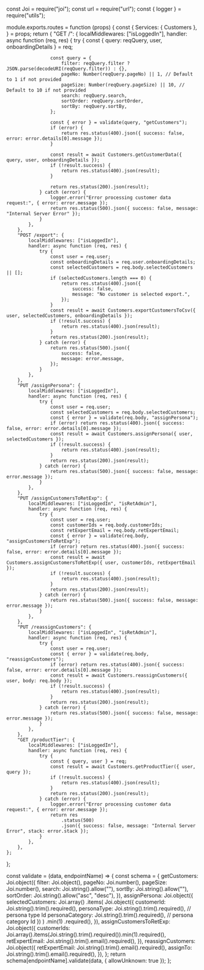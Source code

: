 const Joi = require("joi");
const url = require("url");
const { logger } = require("utils");

module.exports.routes = function (props) {
	const {
		Services: { Customers },
	} = props;
	return {
		"GET /": {
			localMiddlewares: ["isLoggedIn"],
			handler: async function (req, res) {
				try {
					const { query: reqQuery, user, onboardingDetails } = req;

					const query = {
						filter: reqQuery.filter ? JSON.parse(decodeURI(reqQuery.filter)) : {},
						pageNo: Number(reqQuery.pageNo) || 1, // Default to 1 if not provided
						pageSize: Number(reqQuery.pageSize) || 10, // Default to 10 if not provided
						search: reqQuery.search,
						sortOrder: reqQuery.sortOrder,
						sortBy: reqQuery.sortBy,
					};

					const { error } = validate(query, "getCustomers");
					if (error) {
						return res.status(400).json({ success: false, error: error.details[0].message });
					}

					const result = await Customers.getCustomerData({ query, user, onboardingDetails });
					if (!result.success) {
						return res.status(400).json(result);
					}

					return res.status(200).json(result);
				} catch (error) {
					logger.error("Error processing customer data request:", { error: error.message });
					return res.status(500).json({ success: false, message: "Internal Server Error" });
				}
			},
		},
		"POST /export": {
			localMiddlewares: ["isLoggedIn"],
			handler: async function (req, res) {
				try {
					const user = req.user;
					const onboardingDetails = req.user.onboardingDetails;
					const selectedCustomers = req.body.selectedCustomers || [];
					if (selectedCustomers.length === 0) {
						return res.status(400).json({
							success: false,
							message: "No customer is selected export.",
						});
					}
					const result = await Customers.exportCustomersToCsv({ user, selectedCustomers, onboardingDetails });
					if (!result.success) {
						return res.status(400).json(result);
					}
					return res.status(200).json(result);
				} catch (error) {
					return res.status(500).json({
						success: false,
						message: error.message,
					});
				}
			},
		},
		"PUT /assignPersona": {
			localMiddlewares: ["isLoggedIn"],
			handler: async function (req, res) {
				try {
					const user = req.user;
					const selectedCustomers = req.body.selectedCustomers;
					const { error } = validate(req.body, "assignPersona");
					if (error) return res.status(400).json({ success: false, error: error.details[0].message });
					const result = await Customers.assignPersona({ user, selectedCustomers });
					if (!result.success) {
						return res.status(400).json(result);
					}
					return res.status(200).json(result);
				} catch (error) {
					return res.status(500).json({ success: false, message: error.message });
				}
			},
		},
		"PUT /assignCustomersToRetExp": {
			localMiddlewares: ["isLoggedIn", "isRetAdmin"],
			handler: async function (req, res) {
				try {
					const user = req.user;
					const customerIds = req.body.customerIds;
					const retExpertEmail = req.body.retExpertEmail;
					const { error } = validate(req.body, "assignCustomersToRetExp");
					if (error) return res.status(400).json({ success: false, error: error.details[0].message });
					const result = await Customers.assignCustomersToRetExp({ user, customerIds, retExpertEmail });
					if (!result.success) {
						return res.status(400).json(result);
					}
					return res.status(200).json(result);
				} catch (error) {
					return res.status(500).json({ success: false, message: error.message });
				}
			},
		},
		"PUT /reassignCustomers": {
			localMiddlewares: ["isLoggedIn", "isRetAdmin"],
			handler: async function (req, res) {
				try {
					const user = req.user;
					const { error } = validate(req.body, "reassignCustomers");
					if (error) return res.status(400).json({ success: false, error: error.details[0].message });
					const result = await Customers.reassignCustomers({ user, body: req.body });
					if (!result.success) {
						return res.status(400).json(result);
					}
					return res.status(200).json(result);
				} catch (error) {
					return res.status(500).json({ success: false, message: error.message });
				}
			},
		},
		"GET /productTier": {
			localMiddlewares: ["isLoggedIn"],
			handler: async function (req, res) {
				try {
					const { query, user } = req;
					const result = await Customers.getProductTier({ user, query });
					if (!result.success) {
						return res.status(400).json(result);
					}
					return res.status(200).json(result);
				} catch (error) {
					logger.error("Error processing customer data request:", { error: error.message });
					return res
						.status(500)
						.json({ success: false, message: "Internal Server Error", stack: error.stack });
				}
			},
		},
	};
};

const validate = (data, endpointName) => {
	const schema = {
		getCustomers: Joi.object({
			filter: Joi.object(),
			pageNo: Joi.number(),
			pageSize: Joi.number(),
			search: Joi.string().allow(""),
			sortBy: Joi.string().allow(""),
			sortOrder: Joi.string().allow("asc", "desc"),
		}),
		assignPersona: Joi.object({
			selectedCustomers: Joi.array()
				.items(
					Joi.object({
						customerId: Joi.string().trim().required(),
						personaType: Joi.string().trim().required(), // persona type Id
						personaCategory: Joi.string().trim().required(), // persona category Id
					})
				)
				.min(1)
				.required(),
		}),
		assignCustomersToRetExp: Joi.object({
			customerIds: Joi.array().items(Joi.string().trim().required()).min(1).required(),
			retExpertEmail: Joi.string().trim().email().required(),
		}),
		reassignCustomers: Joi.object({
			retExpertEmail: Joi.string().trim().email().required(),
			assignTo: Joi.string().trim().email().required(),
		}),
	};
	return schema[endpointName].validate(data, { allowUnknown: true });
};
